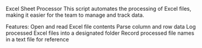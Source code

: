 
Excel Sheet Processor
This script automates the processing of Excel files, making it easier for the team to manage and track data.

Features:
Open and read Excel file contents
Parse column and row data
Log processed Excel files into a designated folder
Record processed file names in a text file for reference